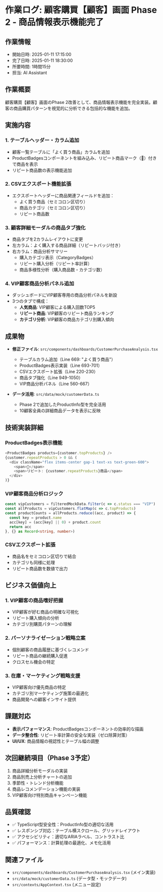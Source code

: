 # 作業ログ: 顧客購買【顧客】画面 Phase 2 - 商品情報表示機能完了

## 作業情報
- 開始日時: 2025-01-11 17:15:00
- 完了日時: 2025-01-11 18:30:00
- 所要時間: 1時間15分
- 担当: AI Assistant

## 作業概要
顧客購買【顧客】画面のPhase 2改善として、商品情報表示機能を完全実装。顧客の商品購買パターンを視覚的に分析できる包括的な機能を追加。

## 実施内容

### 1. テーブルヘッダー・カラム追加
- 顧客一覧テーブルに「よく買う商品」カラムを追加
- ProductBadgesコンポーネントを組み込み、リピート商品マーク（🔄）付きで商品を表示
- リピート商品数の表示機能追加

### 2. CSVエクスポート機能拡張
- エクスポートヘッダーに商品関連フィールドを追加：
  - よく買う商品（セミコロン区切り）
  - 商品カテゴリ（セミコロン区切り）
  - リピート商品数

### 3. 顧客詳細モーダルの商品タブ強化
- 商品タブを2カラムレイアウトに変更
- 左カラム：よく購入する商品詳細（リピートバッジ付き）
- 右カラム：商品分析サマリー
  - 購入カテゴリ表示（CategoryBadges）
  - リピート購入分析（リピート率計算）
  - 商品多様性分析（購入商品数・カテゴリ数）

### 4. VIP顧客商品分析パネル追加
- ダッシュボードにVIP顧客専用の商品分析パネルを新設
- 3つのタブで構成：
  - **人気商品**: VIP顧客による購入回数TOP5
  - **リピート商品**: VIP顧客のリピート商品ランキング
  - **カテゴリ分析**: VIP顧客の商品カテゴリ別購入傾向

## 成果物
- **修正ファイル**: `src/components/dashboards/CustomerPurchaseAnalysis.tsx`
  - テーブルカラム追加（Line 669: "よく買う商品"）
  - ProductBadges表示実装（Line 693-701）
  - CSVエクスポート拡張（Line 220-230）
  - 商品タブ強化（Line 949-1050）
  - VIP商品分析パネル（Line 560-667）

- **データ活用**: `src/data/mock/customerData.ts`
  - Phase 2で追加したProductInfo型を完全活用
  - 10顧客全員の詳細商品データを表示に反映

## 技術実装詳細

### ProductBadges表示機能
```typescript
<ProductBadges products={customer.topProducts} />
{customer.repeatProducts > 0 && (
  <div className="flex items-center gap-1 text-xs text-green-600">
    <span>🔄</span>
    <span>リピート: {customer.repeatProducts}商品</span>
  </div>
)}
```

### VIP顧客商品分析ロジック
```typescript
const vipCustomers = filteredMockData.filter(c => c.status === "VIP")
const allProducts = vipCustomers.flatMap(c => c.topProducts)
const productCounts = allProducts.reduce((acc, product) => {
  const key = product.name
  acc[key] = (acc[key] || 0) + product.count
  return acc
}, {} as Record<string, number>)
```

### CSVエクスポート拡張
- 商品名をセミコロン区切りで結合
- カテゴリも同様に処理
- リピート商品数を数値で出力

## ビジネス価値向上

### 1. VIP顧客の商品嗜好把握
- VIP顧客が好む商品の明確な可視化
- リピート購入傾向の分析
- カテゴリ別購買パターンの理解

### 2. パーソナライゼーション戦略立案
- 個別顧客の商品履歴に基づくレコメンド
- リピート商品の継続購入促進
- クロスセル機会の特定

### 3. 在庫・マーケティング戦略支援
- VIP顧客向け優先商品の特定
- カテゴリ別マーケティング施策の最適化
- 商品開発への顧客インサイト提供

## 課題対応
- **表示パフォーマンス**: ProductBadgesコンポーネントの効率的な描画
- **データ整合性**: リピート率計算の安全な実装（ゼロ除算対策）
- **UI/UX**: 商品情報の視認性とテーブル幅の調整

## 次回継続項目（Phase 3予定）
1. 商品詳細分析モーダルの実装
2. 商品別売上分析チャートの追加
3. 季節性・トレンド分析機能
4. 商品レコメンデーション機能の実装
5. VIP顧客向け特別商品キャンペーン機能

## 品質確認
- ✅ TypeScript型安全性：ProductInfo型の適切な活用
- ✅ レスポンシブ対応：テーブル横スクロール、グリッドレイアウト
- ✅ アクセシビリティ：適切なARIAラベル、コントラスト比
- ✅ パフォーマンス：計算処理の最適化、メモ化活用

## 関連ファイル
- `src/components/dashboards/CustomerPurchaseAnalysis.tsx` (メイン実装)
- `src/data/mock/customerData.ts` (データ型・モックデータ)
- `src/contexts/AppContext.tsx` (メニュー設定) 